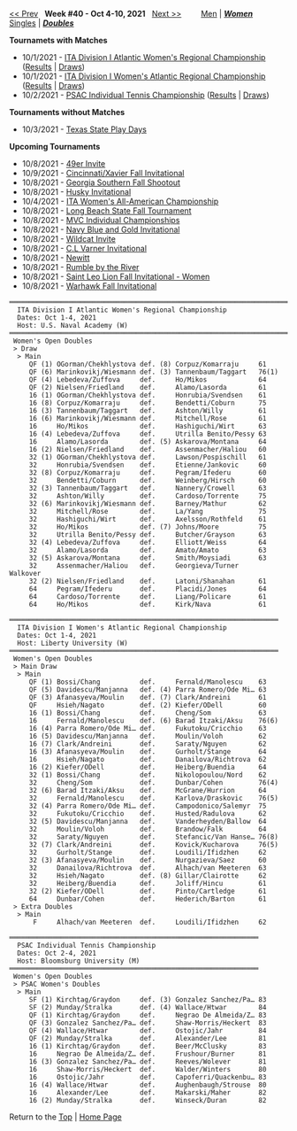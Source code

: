 <a name="top"></a>[<< Prev](women_doubles_2139.md) &nbsp; **Week #40 - Oct 4-10, 2021** &nbsp; [Next >>](women_doubles_2141.md) &nbsp;&nbsp;&nbsp;&nbsp;&nbsp;&nbsp;&nbsp; [Men](./men_doubles_2140.md) &#124; [***Women***](./women_doubles_2140.md) &nbsp;&nbsp;&nbsp;&nbsp;&nbsp; [Singles](./women_singles_2140.md) &#124; [***Doubles***](./women_doubles_2140.md)

**Tournamets with Matches**  
- 10/1/2021 - [ITA Division I Atlantic Women's Regional Championship](#21-03077) ([Results](#21-03077) &#124; <a href="https://colleges.wearecollegetennis.com/competitions/USNavalAcademyW/Tournaments/Overview/EB66D8AE-2B72-4A34-AF59-E6C67DA9A6D8" target="_blank">Draws</a>)  
- 10/1/2021 - [ITA Division I Women's Atlantic Regional Championship](#21-54831) ([Results](#21-54831) &#124; <a href="https://colleges.wearecollegetennis.com/competitions/LibertyUniversityW/Tournaments/Overview/C52564C8-3C18-4053-9A72-29E45A0B7B93" target="_blank">Draws</a>)  
- 10/2/2021 - [PSAC Individual Tennis Championship](#21-08096) ([Results](#21-08096) &#124; <a href="https://colleges.wearecollegetennis.com/competitions/BloomsburgUniversityM/Tournaments/Overview/9C9FD25D-5DFE-447C-B77B-66779A3043D4" target="_blank">Draws</a>)  

**Tournaments without Matches**  
- 10/3/2021 - <a href="https://colleges.wearecollegetennis.com/competitions/TexasStateUSanMarcosW/Tournaments/Overview/E55B506B-A548-43FC-8A20-46DAF11BD336" target="_blank">Texas State Play Days</a>  

**Upcoming Tournaments**  
- 10/8/2021 - <a href="https://colleges.wearecollegetennis.com/competitions/UNCCharlotteW/Tournaments/Overview/928AA6BE-846A-430B-89FA-222F70E8CCBB" target="_blank">49er Invite</a>  
- 10/9/2021 - <a href="https://colleges.wearecollegetennis.com/competitions/UniversityOfCincinnatiW/Tournaments/Overview/B236EDCE-427F-4321-AE87-AD3F3A8FB326" target="_blank">Cincinnati/Xavier Fall Invitational</a>  
- 10/8/2021 - <a href="https://colleges.wearecollegetennis.com/competitions/GeorgiaSouthernUniversityW/Tournaments/Overview/786347CE-968D-49AF-86B6-AE9394B881DC" target="_blank">Georgia Southern Fall Shootout</a>  
- 10/8/2021 - <a href="https://colleges.wearecollegetennis.com/competitions/UniversityOfWashingtonW/Tournaments/Overview/D65D4068-5982-45E7-84BC-99BBD165724E" target="_blank">Husky Invitational</a>  
- 10/4/2021 - <a href="https://colleges.wearecollegetennis.com/competitions/ITA/Tournaments/Overview/B19460E5-6590-4ECD-B42F-E38FB40E4E0B" target="_blank">ITA Women's All-American Championship</a>  
- 10/8/2021 - <a href="https://colleges.wearecollegetennis.com/competitions/LongBeachStateUnivW/Tournaments/Overview/2DA2FE11-5CCE-4140-94C9-8E6CB1763488" target="_blank">Long Beach State Fall Tournament</a>  
- 10/8/2021 - <a href="https://colleges.wearecollegetennis.com/competitions/ValparaisoUniversityW/Tournaments/Overview/B904C732-831F-4CCF-A9CB-89AC1D5C58BB" target="_blank">MVC Individual Championships</a>  
- 10/8/2021 - <a href="https://colleges.wearecollegetennis.com/competitions/USNavalAcademyW/Tournaments/Overview/BA928D6A-090B-41A5-8693-10CCFB0E699C" target="_blank">Navy Blue and Gold Invitational</a>  
- 10/8/2021 - <a href="https://colleges.wearecollegetennis.com/competitions/NorthwesternUniversityW/Tournaments/Overview/8B95BB2A-65A5-405B-8ED4-06CABB9BE847" target="_blank">Wildcat Invite</a>  
- 10/8/2021 - <a href="https://colleges.wearecollegetennis.com/competitions/RollinsCollegeM/Tournaments/Overview/3CD48F05-0A53-43AA-90D0-6464D0615B24" target="_blank">C.L Varner Invitational</a>  
- 10/8/2021 - <a href="https://colleges.wearecollegetennis.com/competitions/SmithCollegeW/Tournaments/Overview/D0EE6286-4362-4A11-82BA-0577E48A7B64" target="_blank">Newitt</a>  
- 10/8/2021 - <a href="https://colleges.wearecollegetennis.com/competitions/NortheasternStateUW/Tournaments/Overview/6CDF33CD-A0E5-4CA9-BD9D-2F5B12B0FE50" target="_blank">Rumble by the River</a>  
- 10/8/2021 - <a href="https://colleges.wearecollegetennis.com/competitions/SaintLeoUniversityW/Tournaments/Overview/CD3EA260-EE7B-4CC4-AEAD-3B2FCD79FEE4" target="_blank">Saint Leo Lion Fall Invitational - Women</a>  
- 10/8/2021 - <a href="https://colleges.wearecollegetennis.com/competitions/UnivOfWisconsinWhitewaterW/Tournaments/Overview/0D92B574-F815-4CD2-9DB5-9DE635B3C608" target="_blank">Warhawk Fall Invitational</a>  

<a name="21-03077"></a>
~~~
═══════════════════════════════════════════════════════════════════════
  ITA Division I Atlantic Women's Regional Championship
  Dates: Oct 1-4, 2021
  Host: U.S. Naval Academy (W)
═══════════════════════════════════════════════════════════════════════
 Women's Open Doubles
 > Draw
  > Main
     QF (1) OGorman/Chekhlystova def. (8) Corpuz/Komarraju     61
     QF (6) Marinkovikj/Wiesmann def. (3) Tannenbaum/Taggart   76(1)
     QF (4) Lebedeva/Zuffova     def.     Ho/Mikos             64
     QF (2) Nielsen/Friedland    def.     Alamo/Lasorda        61
     16 (1) OGorman/Chekhlystova def.     Honrubia/Svendsen    61
     16 (8) Corpuz/Komarraju     def.     Bendetti/Coburn      75
     16 (3) Tannenbaum/Taggart   def.     Ashton/Willy         61
     16 (6) Marinkovikj/Wiesmann def.     Mitchell/Rose        61
     16     Ho/Mikos             def.     Hashiguchi/Wirt      63
     16 (4) Lebedeva/Zuffova     def.     Utrilla Benito/Pessy 63
     16     Alamo/Lasorda        def. (5) Askarova/Montana     64
     16 (2) Nielsen/Friedland    def.     Assenmacher/Haliou   60
     32 (1) OGorman/Chekhlystova def.     Lawson/Pospischill   61
     32     Honrubia/Svendsen    def.     Etienne/Jankovic     60
     32 (8) Corpuz/Komarraju     def.     Pegram/Ifederu       60
     32     Bendetti/Coburn      def.     Weinberg/Hirsch      60
     32 (3) Tannenbaum/Taggart   def.     Nannery/Crowell      63
     32     Ashton/Willy         def.     Cardoso/Torrente     75
     32 (6) Marinkovikj/Wiesmann def.     Barney/Mathur        62
     32     Mitchell/Rose        def.     La/Yang              75
     32     Hashiguchi/Wirt      def.     Axelsson/Rothfeld    61
     32     Ho/Mikos             def. (7) Johns/Moore          75
     32     Utrilla Benito/Pessy def.     Butcher/Grayson      63
     32 (4) Lebedeva/Zuffova     def.     Elliott/Weiss        64
     32     Alamo/Lasorda        def.     Amato/Amato          63
     32 (5) Askarova/Montana     def.     Smith/Moysiadi       63
     32     Assenmacher/Haliou   def.     Georgieva/Turner     Walkover
     32 (2) Nielsen/Friedland    def.     Latoni/Shanahan      61
     64     Pegram/Ifederu       def.     Placidi/Jones        64
     64     Cardoso/Torrente     def.     Liang/Policare       61
     64     Ho/Mikos             def.     Kirk/Nava            61
~~~

<a name="21-54831"></a>
~~~
════════════════════════════════════════════════════════════════════
  ITA Division I Women's Atlantic Regional Championship
  Dates: Oct 1-4, 2021
  Host: Liberty University (W)
════════════════════════════════════════════════════════════════════
 Women's Open Doubles
 > Main Draw
  > Main
     QF (1) Bossi/Chang          def.     Fernald/Manolescu    63
     QF (5) Davidescu/Manjanna   def. (4) Parra Romero/Ode Mi… 63
     QF (3) Afanasyeva/Moulin    def. (7) Clark/Andreini       61
     QF     Hsieh/Nagato         def. (2) Kiefer/ODell         60
     16 (1) Bossi/Chang          def.     Cheng/Som            63
     16     Fernald/Manolescu    def. (6) Barad Itzaki/Aksu    76(6)
     16 (4) Parra Romero/Ode Mi… def.     Fukutoku/Cricchio    63
     16 (5) Davidescu/Manjanna   def.     Moulin/Voloh         62
     16 (7) Clark/Andreini       def.     Saraty/Nguyen        62
     16 (3) Afanasyeva/Moulin    def.     Gurholt/Stange       64
     16     Hsieh/Nagato         def.     Danailova/Richtrova  62
     16 (2) Kiefer/ODell         def.     Heiberg/Buendia      64
     32 (1) Bossi/Chang          def.     Nikolopoulou/Nord    62
     32     Cheng/Som            def.     Dunbar/Cohen         76(4)
     32 (6) Barad Itzaki/Aksu    def.     McGrane/Hurrion      64
     32     Fernald/Manolescu    def.     Karlova/Draskovic    76(5)
     32 (4) Parra Romero/Ode Mi… def.     Campodonico/Salemyr  75
     32     Fukutoku/Cricchio    def.     Husted/Radulova      62
     32 (5) Davidescu/Manjanna   def.     Vanderheyden/Ballow  64
     32     Moulin/Voloh         def.     Brandow/Falk         64
     32     Saraty/Nguyen        def.     Stefancic/Van Hanse… 76(8)
     32 (7) Clark/Andreini       def.     Kovick/Kucharova     76(5)
     32     Gurholt/Stange       def.     Loudili/Ifidzhen     62
     32 (3) Afanasyeva/Moulin    def.     Nurgazieva/Saez      60
     32     Danailova/Richtrova  def.     Alhach/van Meeteren  63
     32     Hsieh/Nagato         def. (8) Gillar/Clairotte     62
     32     Heiberg/Buendia      def.     Joliff/Hincu         61
     32 (2) Kiefer/ODell         def.     Pinto/Cartledge      61
     64     Dunbar/Cohen         def.     Hederich/Barton      61
 > Extra Doubles
  > Main
      F     Alhach/van Meeteren  def.     Loudili/Ifidzhen     62
~~~

<a name="21-08096"></a>
~~~
═══════════════════════════════════════════════════════════════
  PSAC Individual Tennis Championship
  Dates: Oct 2-4, 2021
  Host: Bloomsburg University (M)
═══════════════════════════════════════════════════════════════
 Women's Open Doubles
 > PSAC Women's Doubles
  > Main
     SF (1) Kirchtag/Graydon     def. (3) Gonzalez Sanchez/Pa… 83
     SF (2) Munday/Stralka       def. (4) Wallace/Htwar        84
     QF (1) Kirchtag/Graydon     def.     Negrao De Almeida/Z… 83
     QF (3) Gonzalez Sanchez/Pa… def.     Shaw-Morris/Heckert  83
     QF (4) Wallace/Htwar        def.     Ostojic/Jahr         84
     QF (2) Munday/Stralka       def.     Alexander/Lee        81
     16 (1) Kirchtag/Graydon     def.     Beer/McClusky        83
     16     Negrao De Almeida/Z… def.     Frushour/Burner      81
     16 (3) Gonzalez Sanchez/Pa… def.     Reeves/Wolever       81
     16     Shaw-Morris/Heckert  def.     Walder/Winters       80
     16     Ostojic/Jahr         def.     Capoferri/Quackenbu… 83
     16 (4) Wallace/Htwar        def.     Aughenbaugh/Strouse  80
     16     Alexander/Lee        def.     Makarski/Maher       82
     16 (2) Munday/Stralka       def.     Winseck/Duran        82
~~~

Return to the [Top](./women_doubles_2140.md) &#124; [Home Page](../../index.md)